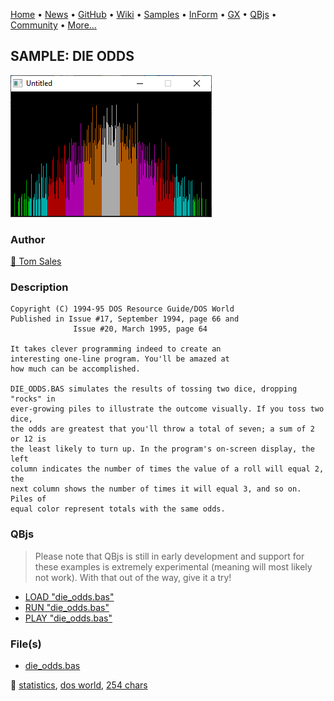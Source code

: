 [Home](https://qb64.com) • [News](../../news.md) • [GitHub](https://github.com/QB64Official/qb64) • [Wiki](https://github.com/QB64Official/qb64/wiki) • [Samples](../../samples.md) • [InForm](../../inform.md) • [GX](../../gx.md) • [QBjs](../../qbjs.md) • [Community](../../community.md) • [More...](../../more.md)

## SAMPLE: DIE ODDS

![screenshot.png](img/screenshot.png)

### Author

[🐝 Tom Sales](../tom-sales.md) 

### Description

```text
Copyright (C) 1994-95 DOS Resource Guide/DOS World 
Published in Issue #17, September 1994, page 66 and 
              Issue #20, March 1995, page 64 
 
It takes clever programming indeed to create an 
interesting one-line program. You'll be amazed at 
how much can be accomplished. 

DIE_ODDS.BAS simulates the results of tossing two dice, dropping "rocks" in  
ever-growing piles to illustrate the outcome visually. If you toss two dice,  
the odds are greatest that you'll throw a total of seven; a sum of 2 or 12 is  
the least likely to turn up. In the program's on-screen display, the left  
column indicates the number of times the value of a roll will equal 2, the  
next column shows the number of times it will equal 3, and so on. Piles of  
equal color represent totals with the same odds.
```

### QBjs

> Please note that QBjs is still in early development and support for these examples is extremely experimental (meaning will most likely not work). With that out of the way, give it a try!

* [LOAD "die_odds.bas"](https://qbjs.org/index.html?src=https://qb64.com/samples/die-odds/src/die_odds.bas)
* [RUN "die_odds.bas"](https://qbjs.org/index.html?mode=auto&src=https://qb64.com/samples/die-odds/src/die_odds.bas)
* [PLAY "die_odds.bas"](https://qbjs.org/index.html?mode=play&src=https://qb64.com/samples/die-odds/src/die_odds.bas)

### File(s)

* [die_odds.bas](src/die_odds.bas)

🔗 [statistics](../statistics.md), [dos world](../dos-world.md), [254 chars](../254-chars.md)
